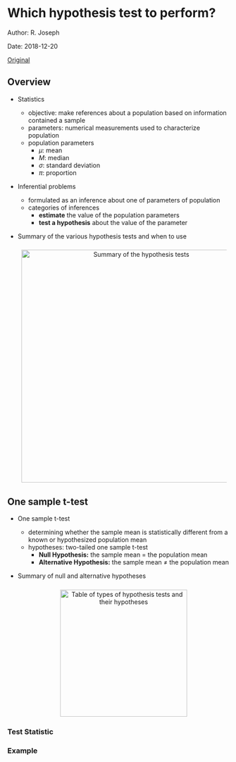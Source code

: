 # Which hypothesis test to perform?

Author: R. Joseph

Date: 2018-12-20

[Original](https://towardsdatascience.com/which-hypothesis-test-to-perform-89d7044d34a1)


## Overview

+ Statistics
  + objective: make references about a population based on information contained a sample
  + parameters: numerical measurements used to characterize population
  + population parameters
    + $\mu$: mean
    + $M$: median
    + $\sigma$: standard deviation
    + $\pi$: proportion

+ Inferential problems
  + formulated as an inference about one of parameters of population
  + categories of inferences
    + __estimate__ the value of the population parameters
    + __test a hypothesis__ about the value of the parameter

+ Summary of the various hypothesis tests and when to use

  <figure style="margin: 0.5em; text-align: center;">
    <img style="margin: 0.1em; padding-top: 0.5em; width: 55vw;"
      onclick= "window.open('https://towardsdatascience.com/which-hypothesis-test-to-perform-89d7044d34a1')"
      src    = "https://miro.medium.com/max/875/1*8pSgz0bAlIQ3wlGNJAc-6g.png"
      alt    = "Summary of the hypothesis tests"
      title  = "Summary of the hypothesis tests"
    />
  </figure>



## One sample t-test

+ One sample t-test
  + determining whether the sample mean is statistically different from a known or hypothesized population mean
  + hypotheses: two-tailed one sample t-test
    + __Null Hypothesis:__ the sample mean = the population mean
    + __Alternative Hypothesis:__ the sample mean $\ne$ the population mean

+ Summary of null and alternative hypotheses

  <figure style="margin: 0.5em; text-align: center;">
    <img style="margin: 0.1em; padding-top: 0.5em; width: 30vw;"
      onclick= "window.open('https://towardsdatascience.com/which-hypothesis-test-to-perform-89d7044d34a1')"
      src    = "https://miro.medium.com/max/875/1*IQI1DObnx9k2gwnSHGkRCA.png"
      alt    = "Table of types of hypothesis tests and their hypotheses"
      title  = "Table of types of hypothesis tests and their hypotheses"
    />
  </figure>




### Test Statistic





### Example




